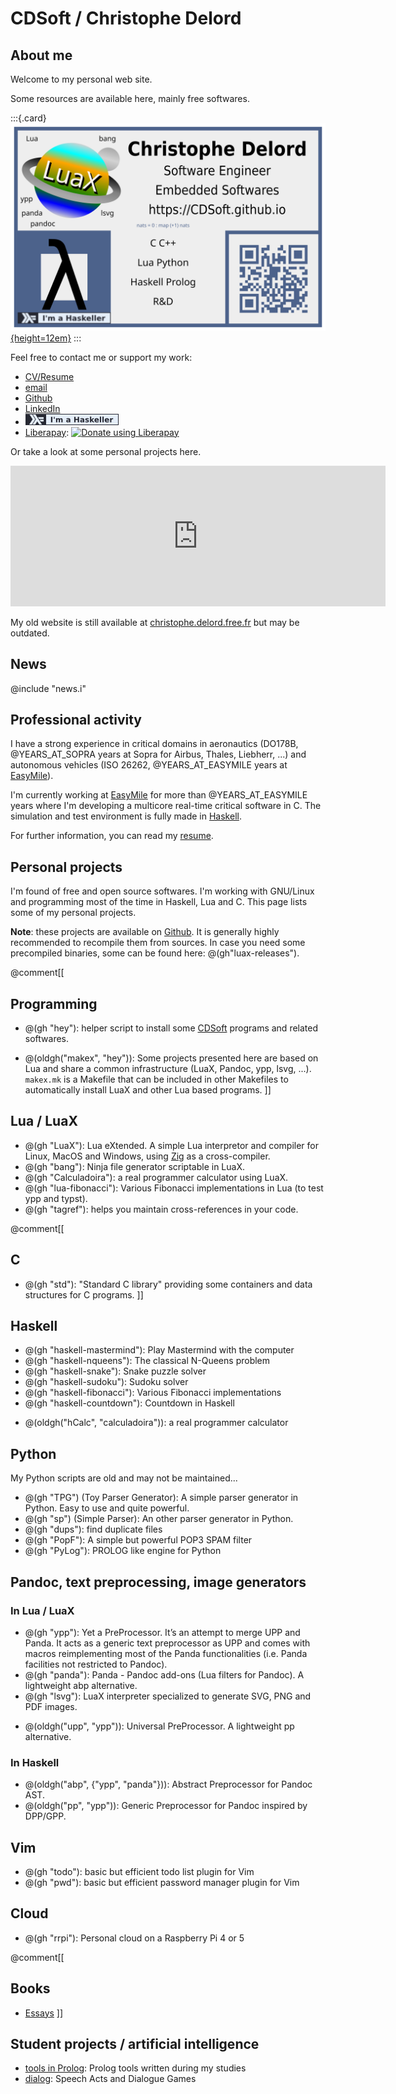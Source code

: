 # CDSoft / Christophe Delord

## About me

Welcome to my personal web site.

Some resources are available here, mainly free softwares.

:::{.card}
[![](cv/cdelord-card.svg){height=12em}](cv/cv.en.html)
:::

Feel free to contact me or support my work:

- [CV/Resume](cv/cv.en.html)
- [email](mailto:@email)
- [Github](https://github.com/CDSoft)
- [LinkedIn](https://www.linkedin.com/in/cdelord/)
- [![I'm a Haskeller](cv/haskeller.png)](https://www.haskellers.com/user/cdsoft)
- [Liberapay](https://liberapay.com/LuaX/donate): <script src="https://liberapay.com/LuaX/widgets/button.js"></script><noscript><a href="https://liberapay.com/LuaX/donate"><img alt="Donate using Liberapay" src="https://liberapay.com/assets/widgets/donate.svg"></a></noscript>

Or take a look at some personal projects here.

<iframe src="https://github.com/sponsors/CDSoft/card" title="Sponsor CDSoft" height="225" width="600" style="border: 0;"></iframe>

My old website is still available at [christophe.delord.free.fr](http://christophe.delord.free.fr)
but may be outdated.

## News

@include "news.i"

## Professional activity

I have a strong experience in critical domains in aeronautics
(DO178B, @YEARS_AT_SOPRA years at Sopra for Airbus, Thales, Liebherr, ...)
and autonomous vehicles (ISO 26262, @YEARS_AT_EASYMILE years at [EasyMile](http://www.easymile.com/)).

I'm currently working at [EasyMile](http://www.easymile.com/) for more than @YEARS_AT_EASYMILE years
where I'm developing a multicore real-time critical software in C.
The simulation and test environment is fully made in [Haskell](https://www.haskell.org/).

For further information, you can read my [resume](cv/cv.en.html).

## Personal projects

I'm found of free and open source softwares.
I'm working with GNU/Linux and programming most of the time in Haskell, Lua and C.
This page lists some of my personal projects.

**Note**: these projects are available on [Github](https://github.com/CDSoft).
It is generally highly recommended to recompile them from sources.
In case you need some precompiled binaries, some can be found here: @(gh"luax-releases").

@comment[[
## Programming

* @(gh "hey"):
  helper script to install some [CDSoft](https://github.com/CDSoft) programs and related softwares.

* @(oldgh("makex", "hey")):
  Some projects presented here are based on Lua and share a common infrastructure (LuaX, Pandoc, ypp, lsvg, ...).
  `makex.mk` is a Makefile that can be included in other Makefiles to automatically install LuaX and other Lua based programs.
]]

## Lua / LuaX

* @(gh "LuaX"): Lua eXtended.
  A simple Lua interpretor and compiler for Linux, MacOS and Windows, using [Zig](https://ziglang.org/) as a cross-compiler.
* @(gh "bang"): Ninja file generator scriptable in LuaX.
* @(gh "Calculadoira"): a real programmer calculator using LuaX.
* @(gh "lua-fibonacci"): Various Fibonacci implementations in Lua (to test ypp and typst).
* @(gh "tagref"): helps you maintain cross-references in your code.

@comment[[
## C

* @(gh "std"): "Standard C library" providing some containers and data structures for C programs.
]]

## Haskell

* @(gh "haskell-mastermind"): Play Mastermind with the computer
* @(gh "haskell-nqueens"): The classical N-Queens problem
* @(gh "haskell-snake"): Snake puzzle solver
* @(gh "haskell-sudoku"): Sudoku solver
* @(gh "haskell-fibonacci"): Various Fibonacci implementations
* @(gh "haskell-countdown"): Countdown in Haskell

<!-- -->

* @(oldgh("hCalc", "calculadoira")): a real programmer calculator

## Python

My Python scripts are old and may not be maintained...

* @(gh "TPG") (Toy Parser Generator): A simple parser generator in Python. Easy to use and quite powerful.
* @(gh "sp") (Simple Parser): An other parser generator in Python.
* @(gh "dups"): find duplicate files
* @(gh "PopF"): A simple but powerful POP3 SPAM filter
* @(gh "PyLog"): PROLOG like engine for Python

## Pandoc, text preprocessing, image generators

### In Lua / LuaX

* @(gh "ypp"): Yet a PreProcessor. It’s an attempt to merge UPP and Panda. It acts as a generic text preprocessor as UPP and comes with macros reimplementing most of the Panda functionalities (i.e. Panda facilities not restricted to Pandoc).
* @(gh "panda"): Panda - Pandoc add-ons (Lua filters for Pandoc). A lightweight abp alternative.
* @(gh "lsvg"): LuaX interpreter specialized to generate SVG, PNG and PDF images.

<!-- -->

* @(oldgh("upp", "ypp")): Universal PreProcessor. A lightweight pp alternative.

### In Haskell

* @(oldgh("abp", {"ypp", "panda"})): Abstract Preprocessor for Pandoc AST.
* @(oldgh("pp", "ypp")): Generic Preprocessor for Pandoc inspired by DPP/GPP.

## Vim

* @(gh "todo"): basic but efficient todo list plugin for Vim
* @(gh "pwd"): basic but efficient password manager plugin for Vim

## Cloud

* @(gh "rrpi"): Personal cloud on a Raspberry Pi 4 or 5

@comment[[
## Books

* [Essays](essays/index.html)
]]

## Student projects / artificial intelligence

* [tools in Prolog](http://christophe.delord.free.fr/ai/index.html): Prolog tools written during my studies
* [dialog](http://christophe.delord.free.fr/ai/dea.html): Speech Acts and Dialogue Games
